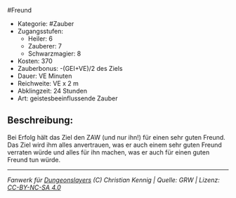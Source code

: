 #Freund  
- Kategorie: #Zauber  
- Zugangsstufen:  
  - Heiler: 6  
  - Zauberer: 7  
  - Schwarzmagier: 8  
- Kosten: 370  
- Zauberbonus: -(GEI+VE)/2 des Ziels  
- Dauer: VE Minuten  
- Reichweite: VE x 2 m  
- Abklingzeit: 24 Stunden  
- Art: geistesbeeinflussende Zauber     

## Beschreibung:
Bei Erfolg hält das Ziel den ZAW (und nur ihn!) für einen sehr guten Freund.<br>Das Ziel wird ihm alles anvertrauen, was er auch einem sehr guten Freund verraten würde und alles für ihn machen, was er auch für einen guten Freund tun würde.


___
*Fanwerk für [Dungeonslayers](https://www.dungeonslayers.net/) (C) Christian Kennig | Quelle: GRW | Lizenz: [CC-BY-NC-SA 4.0](https://creativecommons.org/licenses/by-nc-sa/4.0/deed.de)*